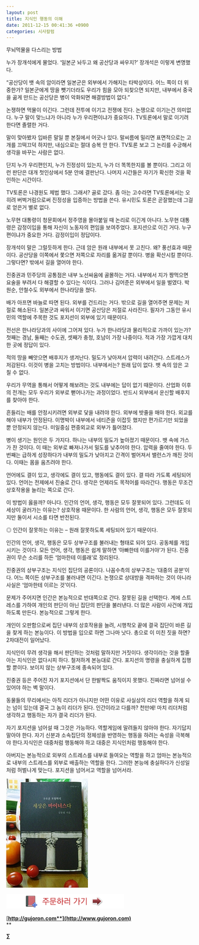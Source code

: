 ```yaml
---
layout: post
title: 지식인 행동의 이해
date: 2011-12-15 00:41:36 +0900
categories: 시사칼럼
---
```

  
무뇌먹물을 다스리는 방법 

누가 장개석에게 물었다. ‘일본군 놔두고 왜 공산당과 싸우지?’ 장개석은 이렇게 변명했다. 

“공산당이 뱃 속의 암이라면 일본군은 외부에서 가해지는 타박상이다. 어느 쪽이 더 위중한가? 일본군에게 땅을 뺏기더라도 우리가 힘을 모아 되찾으면 되지만, 내부에서 중국을 곪게 만드는 공산당은 병이 악화되면 해결방법이 없다.” 

논쟁하면 먹물이 이긴다. 그런데 전투에 이기고 전쟁에 진다. 논쟁으로 이기는건 의미없다. 누구 말이 맞느냐가 아니라 누가 우리편이냐가 중요하다. TV토론에서 말로 이기려 한다면 졸렬한 거다. 

말이 맞아봤자 입바른 말일 뿐 본질에서 어긋나 있다. 말씨름에 밀리면 표면적으로는 고개를 끄떡끄덕 하지만, 내심으로는 절대 승복 안 한다. TV토론 보고 그 논리를 수긍해서 생각을 바꾸는 사람은 없다. 

단지 누가 우리편인지, 누가 진정성이 있는지, 누가 더 똑똑한지를 볼 뿐이다. 그리고 이런 판단은 대개 첫인상에서 5분 안에 결판난다. 나머지 시간들은 자기가 확신한 것을 확인하는 시간이다. 

TV토론은 나경원도 제법 했다. 그래서? 골로 갔다. 좀 아는 고수라면 TV토론에서는 오히려 버벅거림으로써 진정성을 입증하는 방법을 쓴다. 유시민도 토론은 곧잘했는데 그걸로 얻은거 별로 없다. 

노무현 대통령이 청문회에서 정주영을 몰아붙일 때 논리로 이긴게 아니다. 노무현 대통령은 감정이입을 통해 자신이 노동자의 편임을 보여주었다. 포지션으로 이긴 거다. 누구편이냐가 중요한 거다. 감정이입이 정답이다. 

장개석이 말은 그럴듯하게 한다. 근데 암은 원래 내부에서 못 고친다. 왜? 풍선효과 때문이다. 공산당을 이쪽에서 쫓으면 저쪽으로 자리를 옮겨갈 뿐이다. 병을 확산시킬 뿐이다. 그렇다면? 밖에서 길을 열어야 한다. 

진중권과 민주당의 공통점은 내부 노선싸움에 골몰하는 거다. 내부에서 지가 짱먹으면 요술을 부려서 다 해결할 수 있다는 식이다. 그러나 김어준은 외부에서 일을 벌였다. 박원순, 안철수도 외부에서 한나라당을 쳤다. 

배가 아프면 바늘로 따면 된다. 외부를 건드리는 거다. 밖으로 길을 열어주면 문제는 저절로 해소된다. 일본군과 싸워서 이기면 공산당은 저절로 사라진다. 필자가 그동안 유시민의 역할에 주목한 것도 포지션이 외부에 있기 때문이다. 

전선은 한나라당과의 사이에 그어져 있다. 누가 한나라당과 물리적으로 가까이 있는가? 첫째는 경남, 둘째는 수도권, 셋째가 충청, 호남이 가장 나중이다. 적과 가장 가깝게 대치한 곳에 정답이 있다. 

적의 땅을 빼앗으면 배후지가 생겨난다. 밀도가 낮아져서 압력이 내려간다. 스트레스가 저감된다. 이것이 병을 고치는 방법이다. 내부에서는? 원래 답이 없다. 뱃 속의 암은 고칠 수 없다. 

우리가 무역을 통해서 어떻게 해보려는 것도 내부에는 답이 없기 때문이다. 산업화 이후의 전개는 모두 우리가 외부로 뻗어나가는 과정이었다. 반드시 외부에서 운신할 배후지를 찾아야 한다. 

흔들리는 배를 안정시키려면 외부로 닻을 내려야 한다. 외부에 밧줄을 매야 한다. 외교를 해야 내부가 안정된다. 이명박이 내부에서 네티즌을 이잡듯 했지만 편가르기만 되었을 뿐 안정되지 않는다. 미일중심 편중외교로 외부가 틀어졌다. 

병이 생기는 원인은 두 가지다. 하나는 내부의 밀도가 높아졌기 때문이다. 뱃 속에 가스가 찬 것이다. 이 때는 외부로 빠져나가서 밀도를 낮추어야 한다. 압력을 줄여야 한다. 두 번째는 급하게 성장하다가 내부의 밀도가 낮아지고 간격이 벌어져서 밸런스가 깨진 것이다. 이때는 몸을 움츠려야 한다. 

언어에도 결이 있고, 생각에도 결이 있고, 행동에도 결이 있다. 결 따라 가도록 세팅되어 있다. 언어는 전제에서 진술로 간다. 생각은 언제라도 목적어를 따라간다. 행동은 무조건 상호작용을 늘리는 쪽으로 간다. 

이 방법이 옳을까? 아니다. 인간의 언어, 생각, 행동은 모두 잘못되어 있다. 그런데도 이 세상이 굴러가는 이유는? 상호작용 때문이다. 한 사람의 언어, 생각, 행동은 모두 잘못되지만 둘이서 시소를 타면 반전된다. 

◎ 인간이 잘못하는 이유는 – 원래 잘못하도록 세팅되어 있기 때문이다. 

인간의 언어, 생각, 행동은 모두 상부구조를 불러내는 형태로 되어 있다. 공동체를 개입시키는 것이다. 모든 언어, 생각, 행동은 쉽게 말하면 ‘아빠한테 이를거야’가 된다. 진중권이 무슨 소리를 하든 ‘엄마한테 이를래’로 정리된다. 

진중권의 상부구조는 지식인 집단의 공론이다. 나꼼수측의 상부구조는 ‘대중의 공분’이다. 어느 쪽이든 상부구조를 불러내면 이긴다. 논쟁으로 상대방을 격파하는 것이 아니라 사실은 ‘엄마한테 이르는 것’이다. 

문제가 주어지면 인간은 본능적으로 반대쪽으로 간다. 잘못된 길을 선택한다. 계에 스트레스를 가하여 개인의 판단이 아닌 집단의 판단을 불러낸다. 더 많은 사람이 사건에 개입하도록 만든다. 본능적으로 그렇게 한다. 

개인이 오판함으로써 집단 내부의 상호작용을 늘려, 시행착오 끝에 결국 집단이 바른 길을 찾게 하는 본능이다. 이 방법을 입으로 하면 그나마 낫다. 총으로 이 미친 짓을 하면? 2차대전이 일어났다. 

지식인이 무려 생각을 해서 판단하는 것처럼 말하지만 거짓이다. 생각이라는 것을 할줄 아는 지식인은 없다시피 하다. 철저하게 본능대로 간다. 포지션의 명령을 충실하게 집행할 뿐이다. 보이지 않는 상부구조에 종속되어 있다. 

진중권 등은 주어진 자기 포지션에서 단 한발짝도 움직이지 못했다. 진짜라면 넘어설 수 있어야 하는 벽 말이다. 

동물들의 무리에서는 아직 리더가 아니지만 어떤 이유로 사실상의 리더 역할을 하게 되는 넘이 있는데 결국 그 놈이 리더가 된다. 인간이라고 다를까? 천만에! 마치 리더처럼 생각하고 행동하는 자가 결국 리더가 된다. 

자기 포지션을 넘어설 때 그것은 가능하다. 역할게임에 말려들지 않아야 한다. 자기답지 말아야 한다. 자기 신분과 소속집단의 정체성을 반영하는 행동을 하려는 속성을 극복해야 한다.지식인은 대중처럼 행동해야 하고 대중은 지식인처럼 행동해야 한다. 

아버지는 본능적으로 외부의 스트레스를 내부로 들여오는 역할을 하고 엄마는 본능적으로 내부의 스트레스를 외부로 배출하는 역할을 한다. 그러한 본능에 충실하다가 신성일처럼 허벌나게 맞는다. 포지션을 넘어서고 역할을 넘어서라. 









<a href="?mid=book_minus&act=dispBoardWrite" target="_self"><img alt="001030.jpg" src="files/attach/images/199/440/211/001030.jpg" width="220" height="293" /></a>   


<a href="?mid=book_minus&act=dispBoardWrite" target="_self"><img title="bookorder.gif" alt="bookorder.gif" src="files/attach/images/199/376/206/bookorder.gif" width="318" height="40" rel="xe_gallery" /></a>


  





  




[**http://gujoron.com**](http://www.gujoron.com)**  
** 

**∑**